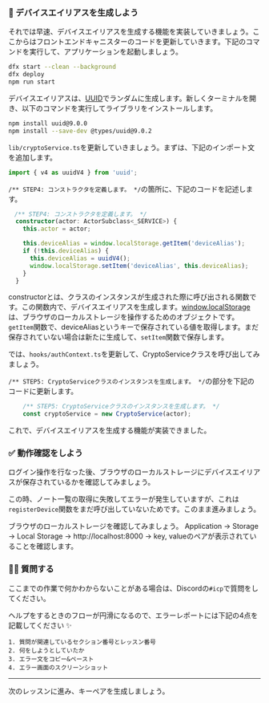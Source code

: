 ### 📝 デバイスエイリアスを生成しよう

それでは早速、デバイスエイリアスを生成する機能を実装していきましょう。ここからはフロントエンドキャニスターのコードを更新していきます。下記のコマンドを実行して、アプリケーションを起動しましょう。

```bash
dfx start --clean --background
dfx deploy
npm run start
```

デバイスエイリアスは、[UUID](https://github.com/uuidjs/uuid#readme)でランダムに生成します。新しくターミナルを開き、以下のコマンドを実行してライブラリをインストールします。

```bash
npm install uuid@9.0.0
npm install --save-dev @types/uuid@9.0.2
```

`lib/cryptoService.ts`を更新していきましょう。まずは、下記のインポート文を追加します。

```ts
import { v4 as uuidV4 } from 'uuid';
```

`/** STEP4: コンストラクタを定義します。 */`の箇所に、下記のコードを記述します。

```ts
　/** STEP4: コンストラクタを定義します。 */
  constructor(actor: ActorSubclass<_SERVICE>) {
    this.actor = actor;

    this.deviceAlias = window.localStorage.getItem('deviceAlias');
    if (!this.deviceAlias) {
      this.deviceAlias = uuidV4();
      window.localStorage.setItem('deviceAlias', this.deviceAlias);
    }
  }
```

constructorとは、クラスのインスタンスが生成された際に呼び出される関数です。この関数内で、デバイスエイリアスを生成します。[window.localStorage](https://developer.mozilla.org/ja/docs/Web/API/Window/localStorage)は、ブラウザのローカルストレージを操作するためのオブジェクトです。`getItem`関数で、deviceAliasというキーで保存されている値を取得します。まだ保存されていない場合は新たに生成して、`setItem`関数で保存します。

では、`hooks/authContext.ts`を更新して、CryptoServiceクラスを呼び出してみましょう。

`/** STEP5: CryptoServiceクラスのインスタンスを生成します。 */`の部分を下記のコードに更新します。

```ts
    /** STEP5: CryptoServiceクラスのインスタンスを生成します。 */
    const cryptoService = new CryptoService(actor);
```

これで、デバイスエイリアスを生成する機能が実装できました。

### ✅ 動作確認をしよう

ログイン操作を行なった後、ブラウザのローカルストレージにデバイスエイリアスが保存されているかを確認してみましょう。

<!-- TODO：ブラウザの画像を追加 -->

この時、ノート一覧の取得に失敗してエラーが発生していますが、これは`registerDevice`関数をまだ呼び出していないためです。このまま進みましょう。

ブラウザのローカルストレージを確認してみましょう。
Application -> Storage -> Local Storage -> http://localhost:8000 -> key, valueのペアが表示されていることを確認します。

<!-- TODO：ブラウザの画像を追加 -->

### 🙋‍♂️ 質問する

ここまでの作業で何かわからないことがある場合は、Discordの`#icp`で質問をしてください。

ヘルプをするときのフローが円滑になるので、エラーレポートには下記の4点を記載してください ✨

```
1. 質問が関連しているセクション番号とレッスン番号
2. 何をしようとしていたか
3. エラー文をコピー&ペースト
4. エラー画面のスクリーンショット
```

---

次のレッスンに進み、キーペアを生成しましょう。